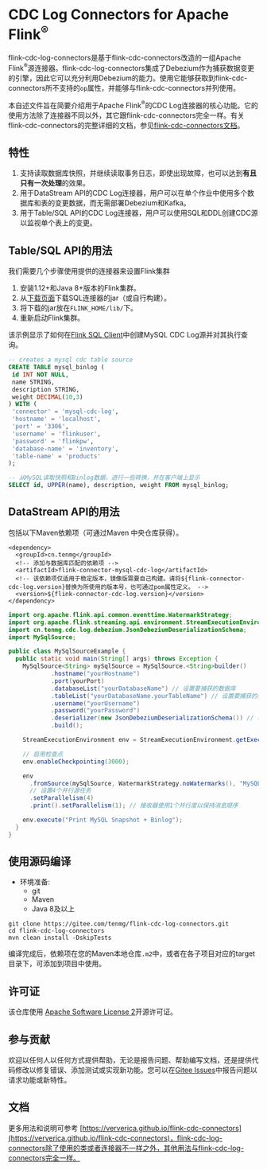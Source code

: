 # CDC Log Connectors for Apache Flink<sup>®</sup>

flink-cdc-log-connectors是基于flink-cdc-connectors改造的一组Apache Flink<sup>®</sup>源连接器。flink-cdc-log-connectors集成了Debezium作为捕获数据变更的引擎，因此它可以充分利用Debezium的能力。使用它能够获取到flink-cdc-connectors所不支持的`op`属性，并能够与flink-cdc-connectors并列使用。

本自述文件旨在简要介绍用于Apache Flink<sup>®</sup>的CDC Log连接器的核心功能。它的使用方法除了连接器不同以外，其它跟flink-cdc-connectors完全一样。有关flink-cdc-connectors的完整详细的文档，参见[flink-cdc-connectors文档](https://ververica.github.io/flink-cdc-connectors/master/)。

## 特性

1. 支持读取数据库快照，并继续读取事务日志，即使出现故障，也可以达到**有且只有一次处理**的效果。
2. 用于DataStream API的CDC Log连接器，用户可以在单个作业中使用多个数据库和表的变更数据，而无需部署Debezium和Kafka。
3. 用于Table/SQL API的CDC Log连接器，用户可以使用SQL和DDL创建CDC源以监视单个表上的变更。

## Table/SQL API的用法

我们需要几个步骤使用提供的连接器来设置Flink集群

1. 安装1.12+和Java 8+版本的Flink集群。
2. 从[下载页面](https://mvnrepository.com/artifact/cn.tenmg)下载SQL连接器的jar（或自行构建）。
3. 将下载的jar放在`FLINK_HOME/lib/`下。
4. 重新启动Flink集群。

该示例显示了如何在[Flink SQL Client](https://ci.apache.org/projects/flink/flink-docs-release-1.13/dev/table/sqlClient.html)中创建MySQL CDC Log源并对其执行查询。

```sql
-- creates a mysql cdc table source
CREATE TABLE mysql_binlog (
 id INT NOT NULL,
 name STRING,
 description STRING,
 weight DECIMAL(10,3)
) WITH (
 'connector' = 'mysql-cdc-log',
 'hostname' = 'localhost',
 'port' = '3306',
 'username' = 'flinkuser',
 'password' = 'flinkpw',
 'database-name' = 'inventory',
 'table-name' = 'products'
);

-- 从MySQL读取快照和Binlog数据，进行一些转换，并在客户端上显示
SELECT id, UPPER(name), description, weight FROM mysql_binlog;
```

## DataStream API的用法

包括以下Maven依赖项（可通过Maven 中央仓库获得）。

```
<dependency>
  <groupId>cn.tenmg</groupId>
  <!-- 添加与数据库匹配的依赖项 -->
  <artifactId>flink-connector-mysql-cdc-log</artifactId>
  <!-- 该依赖项仅适用于稳定版本，镜像版需要自己构建。请将${flink-connector-cdc-log.version}替换为所使用的版本号，也可通过pom属性定义。 -->
  <version>${flink-connector-cdc-log.version}</version>
</dependency>
```

```java
import org.apache.flink.api.common.eventtime.WatermarkStrategy;
import org.apache.flink.streaming.api.environment.StreamExecutionEnvironment;
import cn.tenmg.cdc.log.debezium.JsonDebeziumDeserializationSchema;
import MySqlSource;

public class MySqlSourceExample {
  public static void main(String[] args) throws Exception {
    MySqlSource<String> mySqlSource = MySqlSource.<String>builder()
            .hostname("yourHostname")
            .port(yourPort)
            .databaseList("yourDatabaseName") // 设置要捕获的数据库
            .tableList("yourDatabaseName.yourTableName") // 设置要捕获的表名
            .username("yourUsername")
            .password("yourPassword")
            .deserializer(new JsonDebeziumDeserializationSchema()) // 将SourceRecord转换为JSON字符串
            .build();

    StreamExecutionEnvironment env = StreamExecutionEnvironment.getExecutionEnvironment();

    // 启用检查点
    env.enableCheckpointing(3000);

    env
      .fromSource(mySqlSource, WatermarkStrategy.noWatermarks(), "MySQL Source")
      // 设置4个并行源任务
      .setParallelism(4)
      .print().setParallelism(1); // 接收器使用1个并行度以保持消息顺序

    env.execute("Print MySQL Snapshot + Binlog");
  }
}
```

## 使用源码编译

- 环境准备:
    - git
    - Maven
    - Java 8及以上

```
git clone https://gitee.com/tenmg/flink-cdc-log-connectors.git
cd flink-cdc-log-connectors
mvn clean install -DskipTests
```

编译完成后，依赖项在您的Maven本地仓库`.m2`中，或者在各子项目对应的target目录下，可添加到项目中使用。

## 许可证

该仓库使用 [Apache Software License 2](https://github.com/ververica/flink-cdc-connectors/blob/master/LICENSE)开源许可证。

## 参与贡献

欢迎以任何人以任何方式提供帮助，无论是报告问题、帮助编写文档，还是提供代码修改以修复错误、添加测试或实现新功能。您可以在[Gitee Issues](https://gitee.com/tenmg/flink-cdc-log-connectors/issues)中报告问题以请求功能或新特性。

## 文档

更多用法和说明可参考 [https://ververica.github.io/flink-cdc-connectors](https://ververica.github.io/flink-cdc-connectors)，flink-cdc-log-connectors除了使用的类或者连接器不一样之外，其他用法与flink-cdc-log-connectors完全一样。
